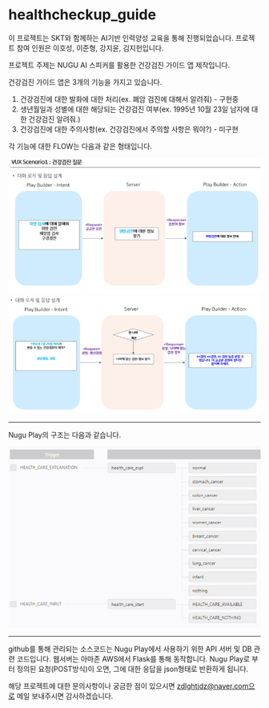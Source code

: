 # healthcheckup_guide

이 프로젝트는 SKT와 함께하는 AI기반 인력양성 교육을 통해 진행되었습니다.
프로젝트 참여 인원은 이호성, 이준형, 강지윤, 김지헌입니다.

프로젝트 주제는 NUGU AI 스피커를 활용한 건강검진 가이드 앱 제작입니다.

건강검진 가이드 앱은 3개의 기능을 가지고 있습니다.

1. 건강검진에 대한 발화에 대한 처리(ex. 폐암 검진에 대해서 알려줘) - 구현중
2. 생년월일과 성별에 대한 해당되는 건강검진 여부(ex. 1995년 10월 23일 남자에 대한 건강검진 알려줘.)
3. 건강검진에 대한 주의사항(ex. 건강검진에서 주의할 사항은 뭐야?) - 미구현

각 기능에 대한 FLOW는 다음과 같은 형태입니다.

![그림1.png](https://github.com/zdlghtjdz/healthcheckup_guide/blob/main/그림1.png)
![그림2.png](https://github.com/zdlghtjdz/healthcheckup_guide/blob/main/그림2.png)

---

Nugu Play의 구조는 다음과 같습니다.

![그림3.png](https://github.com/zdlghtjdz/healthcheckup_guide/blob/main/%EA%B7%B8%EB%A6%BC3.PNG)

---

github를 통해 관리되는 소스코드는 Nugu Play에서 사용하기 위한 API 서버 및 DB 관련 코드입니다.
웹서버는 아마존 AWS에서 Flask를 통해 동작합니다. 
Nugu Play로 부터 정의된 요청(POST방식)이 오면, 그에 대한 응답을 json형태로 반환하게 됩니다.

해당 프로젝트에 대한 문의사항이나 궁금한 점이 있으시면 zdlghtjdz@naver.com으로 메일 보내주시면 감사하겠습니다.
